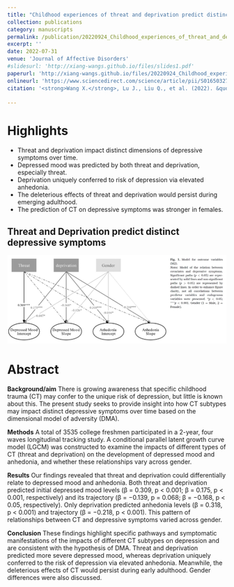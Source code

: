 ```yaml
---
title: "Childhood experiences of threat and deprivation predict distinct depressive symptoms: A parallel latent growth curve model"
collection: publications
category: manuscripts
permalink: /publication/20220924_Childhood_experiences_of_threat_and_deprivation_predict_distinct_depressive_symptoms       
excerpt: ''
date: 2022-07-31
venue: 'Journal of Affective Disorders'
#slidesurl: 'http://xiang-wangs.github.io/files/slides1.pdf'
paperurl: 'http://xiang-wangs.github.io/files/20220924_Childhood_experiences_of_threat_and_deprivation_predict_distinct_depressive_symptoms.pdf'
onlineurl: 'https://www.sciencedirect.com/science/article/pii/S0165032722010667?via%3Dihub'      
citation: '<strong>Wang X.</strong>, Lu J., Liu Q., et al. (2022). &quot;Childhood experiences of threat and deprivation predict distinct depressive symptoms: A parallel latent growth curve model.&quot; <i>Journal of Affective Disorders</i>. 319:244-251.'
     
---
```

Highlights
======
* Threat and deprivation impact distinct dimensions of depressive symptoms over time.
* Depressed mood was predicted by both threat and deprivation, especially threat.
* Deprivation uniquely conferred to risk of depression via elevated anhedonia.
* The deleterious effects of threat and deprivation would persist during emerging adulthood.
* The prediction of CT on depressive symptoms was stronger in females.

Threat and Deprivation predict distinct depressive symptoms
------
![Threat and Deprivation predict distinct depressive symptoms](/images/publications/LGCM_Figure.jpg)


Abstract
======
<strong>Background/aim</strong>
There is growing awareness that specific childhood trauma (CT) may confer to the unique risk of depression, but little is known about this. The present study seeks to provide insight into how CT subtypes may impact distinct depressive symptoms over time based on the dimensional model of adversity (DMA).

<strong>Methods</strong>
A total of 3535 college freshmen participated in a 2-year, four waves longitudinal tracking study. A conditional parallel latent growth curve model (LGCM) was constructed to examine the impacts of different types of CT (threat and deprivation) on the development of depressed mood and anhedonia, and whether these relationships vary across gender.

<strong>Results</strong>
Our findings revealed that threat and deprivation could differentially relate to depressed mood and anhedonia. Both threat and deprivation predicted initial depressed mood levels (β = 0.309, p < 0.001; β = 0.175, p < 0.001, respectively) and its trajectory (β = −0.139, p = 0.068; β = −0.168, p < 0.05, respectively). Only deprivation predicted anhedonia levels (β = 0.318, p < 0.001) and trajectory (β = −0.218, p < 0.001). This pattern of relationships between CT and depressive symptoms varied across gender.

<strong>Conclusion</strong>
These findings highlight specific pathways and symptomatic manifestations of the impacts of different CT subtypes on depression and are consistent with the hypothesis of DMA. Threat and deprivation predicted more severe depressed mood, whereas deprivation uniquely conferred to the risk of depression via elevated anhedonia. Meanwhile, the deleterious effects of CT would persist during early adulthood. Gender differences were also discussed.
